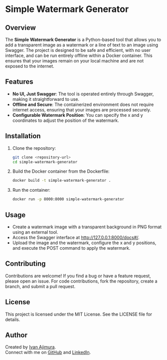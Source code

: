 # Simple Watermark Generator

## Overview
The **Simple Watermark Generator** is a Python-based tool that allows you to add a transparent image as a watermark or a line of text to an image using Swagger. The project is designed to be safe and efficient, with no user interface, and can be run entirely offline within a Docker container. This ensures that your images remain on your local machine and are not exposed to the internet.

## Features
- **No UI, Just Swagger**: The tool is operated entirely through Swagger, making it straightforward to use.
- **Offline and Secure**: The containerized environment does not require internet access, ensuring that your images are processed securely.
- **Configurable Watermark Position**: You can specify the x and y coordinates to adjust the position of the watermark.

## Installation
1. Clone the repository:
   ```bash
   git clone <repository-url>
   cd simple-watermark-generator
   ```

2. Build the Docker container from the Dockerfile:

    ```bash
    docker build -t simple-watermark-generator .
    ```

3. Run the container:

    ```bash
    docker run -p 8000:8000 simple-watermark-generator
    ```

## Usage
- Create a watermark image with a transparent background in PNG format using an external tool.
- Access the Swagger interface at http://127.0.0.1:8000/docs#/.
- Upload the image and the watermark, configure the x and y positions, and execute the POST command to apply the watermark.


## Contributing

Contributions are welcome! If you find a bug or have a feature request, please open an issue. For code contributions, fork the repository, create a branch, and submit a pull request.

## License

This project is licensed under the MIT License. See the LICENSE file for details.

## Author
Created by [Ivan Ajimura](https://github.com/ivanajimura).  
Connect with me on [GitHub](https://github.com/ivanajimura) and [LinkedIn](https://www.linkedin.com/in/ivanajimura/).
